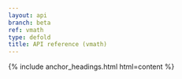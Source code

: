 ```yaml
---
layout: api
branch: beta
ref: vmath
type: defold
title: API reference (vmath)
---
```

{% include anchor_headings.html html=content %}